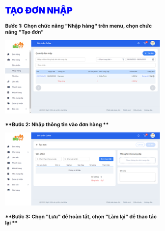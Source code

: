 # <span style= "color: blue; font-weight:900;"> TẠO ĐƠN NHẬP </span>

### **Bước 1: Chọn chức năng "Nhập hàng" trên menu, chọn chức năng "Tạo đơn"**

![](../images/import/create.png)
 

### **Bước 2: Nhập thông tin vào đơn hàng **

![](../images/import/create2.png)

### **Bước 3: Chọn "Lưu" để hoàn tất, chọn "Làm lại" để thao tác lại **